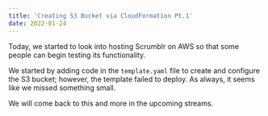```yaml
---
title: 'Creating S3 Bucket via CloudFormation Pt.1'
date: 2022-01-24
---
```


Today, we started to look into hosting Scrumblr on AWS so that some people can begin testing its functionality.

We started by adding code in the `template.yaml` file to create and configure the S3 bucket; however, the template failed to deploy. As always, it seems like we missed something small.

We will come back to this and more in the upcoming streams.
